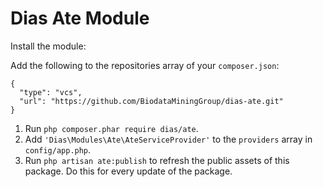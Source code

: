 # Dias Ate Module

Install the module:

Add the following to the repositories array of your `composer.json`:
```
{
  "type": "vcs",
  "url": "https://github.com/BiodataMiningGroup/dias-ate.git"
}
```

1. Run `php composer.phar require dias/ate`.
2. Add `'Dias\Modules\Ate\AteServiceProvider'` to the `providers` array in `config/app.php`.
3. Run `php artisan ate:publish` to refresh the public assets of this package. Do this for every update of the package.
